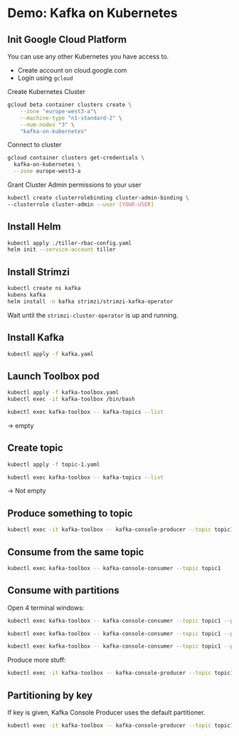 # Demo: Kafka on Kubernetes

## Init Google Cloud Platform

You can use any other Kubernetes you have access to.

* Create account on cloud.google.com
* Login using `gcloud`

Create Kubernetes Cluster

```sh
gcloud beta container clusters create \
    --zone "europe-west3-a"\
    --machine-type "n1-standard-2" \
    --num-nodes "3" \
    "kafka-on-kubernetes"
```

Connect to cluster

```sh
gcloud container clusters get-credentials \
  kafka-on-kubernetes \
  --zone europe-west3-a
```

Grant Cluster Admin permissions to your user

```sh
kubectl create clusterrolebinding cluster-admin-binding \
--clusterrole cluster-admin --user [YOUR-USER]
```

## Install Helm

```sh
kubectl apply ./tiller-rbac-config.yaml
helm init --service-account tiller
```

## Install Strimzi

```sh
kubectl create ns kafka
kubens kafka
helm install -n kafka strimzi/strimzi-kafka-operator
```

Wait until the `strimzi-cluster-operator` is up and running.

## Install Kafka

```sh
kubectl apply -f kafka.yaml
```

## Launch Toolbox pod

```sh
kubectl apply -f kafka-toolbox.yaml
kubectl exec -it kafka-toolbox /bin/bash
```

```sh
kubectl exec kafka-toolbox -- kafka-topics --list
```

→ empty

## Create topic

```sh
kubectl apply -f topic-1.yaml
```


```sh
kubectl exec kafka-toolbox -- kafka-topics --list
```

→ Not empty

## Produce something to topic

```sh
kubectl exec -it kafka-toolbox -- kafka-console-producer --topic topic1
```

## Consume from the same topic

```sh
kubectl exec kafka-toolbox -- kafka-console-consumer --topic topic1
```

## Consume with partitions

Open 4 terminal windows:

```sh
kubectl exec kafka-toolbox -- kafka-console-consumer --topic topic1 --partition 0
```

```sh
kubectl exec kafka-toolbox -- kafka-console-consumer --topic topic1 --partition 1
```

```sh
kubectl exec kafka-toolbox -- kafka-console-consumer --topic topic1 --partition 2
```

Produce more stuff:


```sh
kubectl exec -it kafka-toolbox -- kafka-console-producer --topic topic1
```

## Partitioning by key

If key is given, Kafka Console Producer uses the default partitioner.

```sh
kubectl exec -it kafka-toolbox -- kafka-console-producer --topic topic1 --property "parse.key=true" --property "key.separator=:"
```
